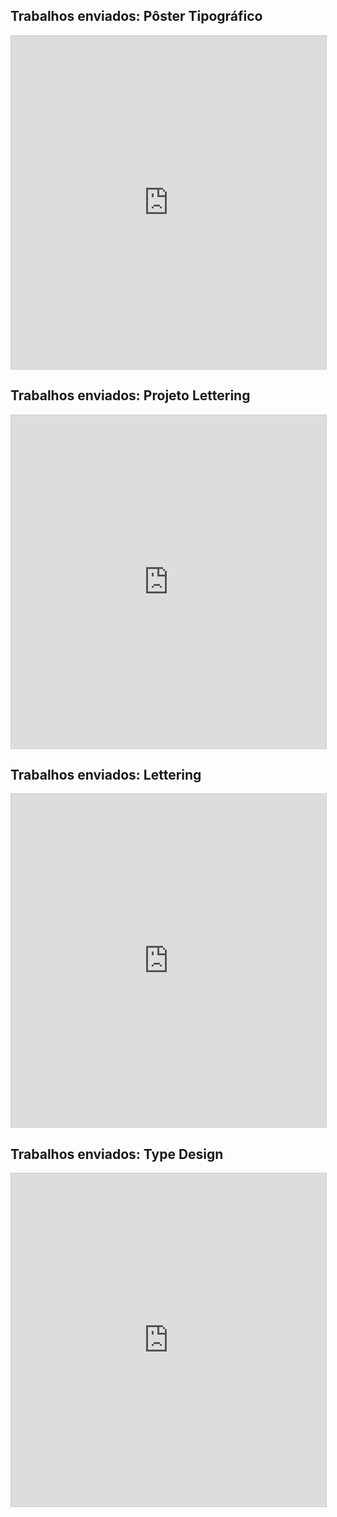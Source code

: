 ## Trabalhos enviados: Pôster Tipográfico

<iframe class="airtable-embed" src="https://airtable.com/embed/shrUlEsTSQMdNZY4C?backgroundColor=blue&viewControls=on" frameborder="0" onmousewheel="" width="100%" height="533" style="background: transparent; border: 1px solid #ccc;"></iframe>

## Trabalhos enviados: Projeto Lettering

<iframe class="airtable-embed" src="https://airtable.com/embed/shrSyJAO4rkDyqoZZ?backgroundColor=blue&viewControls=on" frameborder="0" onmousewheel="" width="100%" height="533" style="background: transparent; border: 1px solid #ccc;"></iframe>

## Trabalhos enviados: Lettering

<iframe class="airtable-embed" src="https://airtable.com/embed/shrdTwOfTjJvz7ZoM?backgroundColor=blue&viewControls=on" frameborder="0" onmousewheel="" width="100%" height="533" style="background: transparent; border: 1px solid #ccc;"></iframe>

## Trabalhos enviados: Type Design

<iframe class="airtable-embed" src="https://airtable.com/embed/shr7mha5Ku9Mkbbjw?backgroundColor=blue&viewControls=on" frameborder="0" onmousewheel="" width="100%" height="533" style="background: transparent; border: 1px solid #ccc;"></iframe>